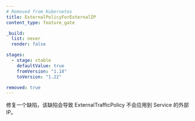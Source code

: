 ```yaml
---
# Removed from Kubernetes
title: ExternalPolicyForExternalIP
content_type: feature_gate

_build:
  list: never
  render: false

stages:
  - stage: stable
    defaultValue: true
    fromVersion: "1.18"
    toVersion: "1.22"

removed: true  
---
```

<!--
Fix a bug where ExternalTrafficPolicy is not
applied to Service ExternalIPs.
-->
修复一个缺陷，该缺陷会导致 ExternalTrafficPolicy
不会应用到 Service 的外部 IP。
